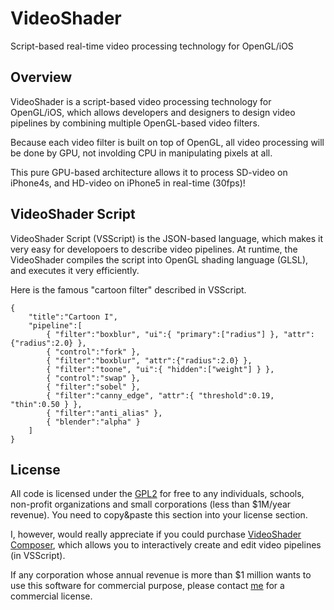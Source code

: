 # VideoShader
Script-based real-time video processing technology for OpenGL/iOS

## Overview
VideoShader is a script-based video processing technology for OpenGL/iOS, which allows developers and designers to design video pipelines by combining multiple OpenGL-based video filters. 

Because each video filter is built on top of OpenGL, all video processing will be done by GPU, not involding CPU in manipulating pixels at all.

This pure GPU-based architecture allows it to process SD-video on iPhone4s, and HD-video on iPhone5 in real-time (30fps)! 

## VideoShader Script
VideoShader Script (VSScript) is the JSON-based language, which makes it very easy for developoers to describe video pipelines. At runtime, the VideoShader compiles the script into OpenGL shading language (GLSL), and executes it very efficiently. 

Here is the famous "cartoon filter" described in VSScript. 

```
{
    "title":"Cartoon I",
    "pipeline":[
        { "filter":"boxblur", "ui":{ "primary":["radius"] }, "attr":{"radius":2.0} },
        { "control":"fork" },
        { "filter":"boxblur", "attr":{"radius":2.0} },
        { "filter":"toone", "ui":{ "hidden":["weight"] } },
        { "control":"swap" },
        { "filter":"sobel" },
        { "filter":"canny_edge", "attr":{ "threshold":0.19, "thin":0.50 } },
        { "filter":"anti_alias" },
        { "blender":"alpha" }
    ]
}
```
## License

All code is licensed under the [GPL2](http://www.gnu.org/licenses/gpl-2.0.txt) for free to any individuals, schools, non-profit organizations and small corporations (less than $1M/year revenue). You need to copy&paste this section into your license section. 

I, however, would really appreciate if you could purchase [VideoShader Composer](https://itunes.apple.com/us/app/videoshader-composer/id764918337?mt=8), which allows you to interactively create and edit video pipelines (in VSScript). 

If any corporation whose annual revenue is more than $1 million wants to use this software for commercial purpose, please contact [me](https://github.com/snakajima) for a commercial license. 
